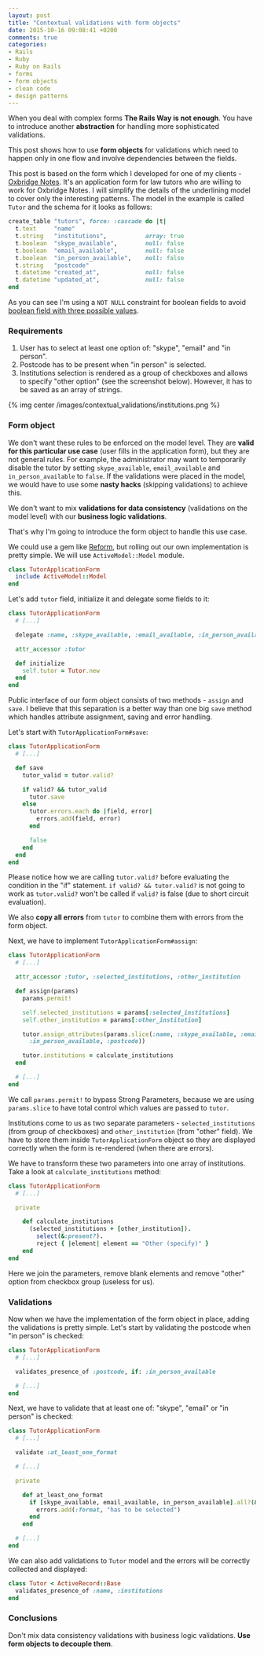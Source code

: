 ```yaml
---
layout: post
title: "Contextual validations with form objects"
date: 2015-10-16 09:08:41 +0200
comments: true
categories:
- Rails
- Ruby
- Ruby on Rails
- forms
- form objects
- clean code
- design patterns
---
```


When you deal with complex forms **The Rails Way is not enough**. You have to introduce another **abstraction** for handling more sophisticated validations.

This post shows how to use **form objects** for validations which need to happen only in one flow and involve dependencies between the fields.

<!-- more -->

This post is based on the form which I developed for one of my clients - [Oxbridge Notes](https://www.oxbridgenotes.co.uk/). It's an application form for law tutors who are willing to work for Oxbridge Notes. I will simplify the details of the underlining model to cover only the interesting patterns. The model in the example is called ```Tutor``` and the schema for it looks as follows:

```ruby
create_table "tutors", force: :cascade do |t|
  t.text     "name"
  t.string   "institutions",           array: true
  t.boolean  "skype_available",        null: false
  t.boolean  "email_available",        null: false
  t.boolean  "in_person_available",    null: false
  t.string   "postcode"
  t.datetime "created_at",             null: false
  t.datetime "updated_at",             null: false
end
```

As you can see I'm using a ```NOT NULL``` constraint for boolean fields to avoid [boolean field with three possible values](/blog/2015/01/31/11-easy-to-fix-ruby-slash-ruby-on-rails-mistakes/).

### Requirements

1. User has to select at least one option of: "skype", "email" and "in person".
2. Postcode has to be present when "in person" is selected.
3. Institutions selection is rendered as a group of checkboxes and allows to specify "other option" (see the screenshot below). However, it has to be saved as an array of strings.

{% img center /images/contextual_validations/institutions.png %}

### Form object

We don't want these rules to be enforced on the model level. They are **valid for this particular use case** (user fills in the application form), but they are not general rules. For example, the administrator may want to temporarily disable the tutor by setting ```skype_available```, ```email_available``` and ```in_person_available``` to ```false```. If the validations were placed in the model, we would have to use some **nasty hacks** (skipping validations) to achieve this.

We don't want to mix **validations for data consistency** (validations on the model level) with our **business logic validations**.

That's why I'm going to introduce the form object to handle this use case.

We could use a gem like [Reform](https://github.com/apotonick/reform), but rolling out our own implementation is pretty simple. We will use ```ActiveModel::Model``` module.

```ruby
class TutorApplicationForm
  include ActiveModel::Model
end
```

Let's add ```tutor``` field, initialize it and delegate some fields to it:

```ruby
class TutorApplicationForm
  # [...]

  delegate :name, :skype_available, :email_available, :in_person_available, :postcode, to: :tutor

  attr_accessor :tutor

  def initialize
    self.tutor = Tutor.new
  end
end
```

Public interface of our form object consists of two methods - ```assign``` and ```save```. I believe that this separation is a better way than one big ```save``` method which handles attribute assignment, saving and error handling.

Let's start with ```TutorApplicationForm#save```:

```ruby
class TutorApplicationForm
  # [...]

  def save
    tutor_valid = tutor.valid?

    if valid? && tutor_valid
      tutor.save
    else
      tutor.errors.each do |field, error|
        errors.add(field, error)
      end

      false
    end
  end
end
```

Please notice how we are calling ```tutor.valid?``` before evaluating the condition in the "if" statement. ```if valid? && tutor.valid?``` is not going to work as ```tutor.valid?``` won't be called if ```valid?``` is false (due to short circuit evaluation).

We also **copy all errors** from ```tutor``` to combine them with errors from the form object.

Next, we have to implement ```TutorApplicationForm#assign```:

```ruby
class TutorApplicationForm
  # [...]

  attr_accessor :tutor, :selected_institutions, :other_institution

  def assign(params)
    params.permit!

    self.selected_institutions = params[:selected_institutions]
    self.other_institution = params[:other_institution]

    tutor.assign_attributes(params.slice(:name, :skype_available, :email_available,
      :in_person_available, :postcode))

    tutor.institutions = calculate_institutions
  end

  # [...]
end
```

We call ```params.permit!``` to bypass Strong Parameters, because we are using ```params.slice``` to have total control which values are passed to ```tutor```.

Institutions come to us as two separate parameters - ```selected_institutions``` (from group of checkboxes) and ```other_institution``` (from "other" field). We have to store them inside ```TutorApplicationForm``` object so they are displayed correctly when the form is re-rendered (when there are errors).

We have to transform these two parameters into one array of institutions. Take a look at ```calculate_institutions``` method:

```ruby
class TutorApplicationForm
  # [...]

  private

    def calculate_institutions
      (selected_institutions + [other_institution]).
        select(&:present?).
        reject { |element| element == "Other (specify)" }
    end
end
```

Here we join the parameters, remove blank elements and remove "other" option from checkbox group (useless for us).

### Validations

Now when we have the implementation of the form object in place, adding the validations is pretty simple. Let's start by validating the postcode when "in person" is checked:

```ruby
class TutorApplicationForm
  # [...]

  validates_presence_of :postcode, if: :in_person_available

  # [...]
end
```

Next, we have to validate that at least one of: "skype", "email" or "in person" is checked:

```ruby
class TutorApplicationForm
  # [...]

  validate :at_least_one_format

  # [...]

  private

    def at_least_one_format
      if [skype_available, email_available, in_person_available].all?(&:blank?)
        errors.add(:format, "has to be selected")
      end
    end

  # [...]
end
```

We can also add validations to ```Tutor``` model and the errors will be correctly collected and displayed:

```ruby
class Tutor < ActiveRecord::Base
  validates_presence_of :name, :institutions
end
```

### Conclusions

Don't mix data consistency validations with business logic validations. **Use form objects to decouple them**.
